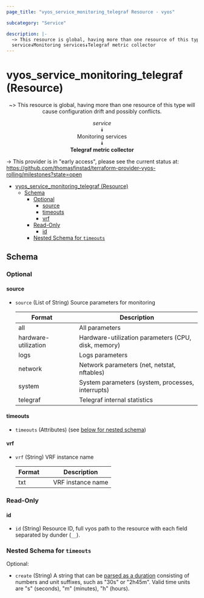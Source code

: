 ```yaml
---
page_title: "vyos_service_monitoring_telegraf Resource - vyos"

subcategory: "Service"

description: |-
  ~> This resource is global, having more than one resource of this type will cause configuration drift and possibly conflicts.
  service⯯Monitoring services⯯Telegraf metric collector
---
```


# vyos_service_monitoring_telegraf (Resource)
<center>

~> This resource is global, having more than one resource of this type will cause configuration drift and possibly conflicts.

*service*  
⯯  
Monitoring services  
⯯  
**Telegraf metric collector**


</center>

-> This provider is in "early access", please see the current status at: https://github.com/thomasfinstad/terraform-provider-vyos-rolling/milestones?state=open

<!--TOC-->

- [vyos_service_monitoring_telegraf (Resource)](#vyos_service_monitoring_telegraf-resource)
  - [Schema](#schema)
    - [Optional](#optional)
      - [source](#source)
      - [timeouts](#timeouts)
      - [vrf](#vrf)
    - [Read-Only](#read-only)
      - [id](#id)
    - [Nested Schema for `timeouts`](#nested-schema-for-timeouts)

<!--TOC-->

<!-- schema generated by tfplugindocs -->
## Schema

### Optional

#### source
- `source` (List of String) Source parameters for monitoring

    |  Format                &emsp;|  Description                                          |
    |------------------------|-------------------------------------------------------|
    |  all                   &emsp;|  All parameters                                       |
    |  hardware-utilization  &emsp;|  Hardware-utilization parameters (CPU, disk, memory)  |
    |  logs                  &emsp;|  Logs parameters                                      |
    |  network               &emsp;|  Network parameters (net, netstat, nftables)          |
    |  system                &emsp;|  System parameters (system, processes, interrupts)    |
    |  telegraf              &emsp;|  Telegraf internal statistics                         |
#### timeouts
- `timeouts` (Attributes) (see [below for nested schema](#nestedatt--timeouts))
#### vrf
- `vrf` (String) VRF instance name

    |  Format  &emsp;|  Description        |
    |----------|---------------------|
    |  txt     &emsp;|  VRF instance name  |

### Read-Only

#### id
- `id` (String) Resource ID, full vyos path to the resource with each field separated by dunder (`__`).

<a id="nestedatt--timeouts"></a>
### Nested Schema for `timeouts`

Optional:

- `create` (String) A string that can be [parsed as a duration](https://pkg.go.dev/time#ParseDuration) consisting of numbers and unit suffixes, such as &#34;30s&#34; or &#34;2h45m&#34;. Valid time units are &#34;s&#34; (seconds), &#34;m&#34; (minutes), &#34;h&#34; (hours).
